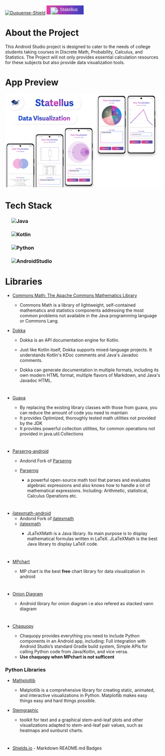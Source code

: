 [![Duquense-Shield][Duquesne-Shield]][Duquesne-url]
<svg xmlns="http://www.w3.org/2000/svg" width="120" height="29">
  <defs>
    <linearGradient id="grad1" x1="0%" y1="0%" x2="100%" y2="0%">
      <stop offset="0%" style="stop-color:#EC3CAB;stop-opacity:1" />
      <stop offset="100%" style="stop-color:#0B40C5;stop-opacity:1" />
    </linearGradient>
  </defs>
  <rect width="150" height="40" fill="url(#grad1)" />
 <image href="Images/statellus_readme_badge.png" x="10" y="5" height="30" width="30"/>
  <text x="60%" y="50%" alignment-baseline="middle" text-anchor="middle" font-family="Arial" font-size="15" fill="white">Statellus</text>
</svg>



<h1>About the Project</h1>
This Android Studio project is designed to cater to the needs of college students taking courses in Discrete Math, Probability, Calculus, and Statistics. The Project will not only provides essential calculation resources for these subjects but also provide data visualization tools. 
<h1>

<h1>App Preview </h1>

![App Preview](Images/data_viz_mockup.png)

<h1>Tech Stack </h1>
 
 ### &emsp; ![Java](https://img.shields.io/badge/Java-ED8B00?style=for-the-badge&logo=openjdk&logoColor=white)

 ### &emsp; ![Kotlin](https://img.shields.io/badge/Kotlin-0095D5?&style=for-the-badge&logo=kotlin&logoColor=white)

 ###  &emsp; ![Python](https://img.shields.io/badge/Python-FFD43B?style=for-the-badge&logo=python&logoColor=blue)

 ### &emsp; ![AndroidStudio](https://img.shields.io/badge/Android_Studio-3DDC84?style=for-the-badge&logo=android-studio&logoColor=white) 
<h1>
 

<h1>Libraries</h1>

- <a href="https://commons.apache.org/proper/commons-math/">Commons Math: The Apache Commons Mathematics Library<a/><br> 
    * Commons Math is a library of lightweight, self-contained mathematics and statistics components addressing the most common problems not available in the Java programming language or Commons Lang.

- <a href="https://github.com/Kotlin/dokka">Dokka <a/><br> 
	* Dokka is an API documentation engine for Kotlin.

	* Just like Kotlin itself, Dokka supports mixed-language projects. It understands Kotlin's KDoc comments and Java's Javadoc comments.

	* Dokka can generate documentation in multiple formats, including its own modern HTML format, multiple flavors of Markdown, and Java's Javadoc HTML.
#

- <a href="https://github.com/google/guava/tree/master">Guava <a/><br> 
	* By replacing the existing library classes with those from guava, you can reduce the amount of code you need to maintain
	* It provides Optimized, thoroughly tested math utilities not provided by the JDK
	* It provides powerful collection utilities, for common operations not provided in java.util.Collections
#

- <a href="https://github.com/google/guava/tree/master">Parserng-android <a/><br>
	* Andorid Fork of <a href="https://github.com/google/guava/tree/master">Parserng<a/><br>

	*  <a href="https://github.com/google/guava/tree/master">Parserng<a/><br>
		* a powerful open-source math tool that parses and evaluates algebraic expressions and also knows how to handle a lot of mathematical expressions. Including: Arithmetic, statistical, Calculus Operations etc.  
#

-  <a href="https://github.com/noties/jlatexmath-android">jlatexmath-android<a/><br>
	* Andorid Fork of <a href="https://github.com/google/guava/tree/master">jlatexmath<a/><br>
	*  <a href="https://github.com/google/guava/tree/master">jlatexmath<a/><br>
		* JLaTeXMath is a Java library. Its main purpose is to display mathematical formulas written in LaTeX. JLaTeXMath is the best Java library to display LaTeX code.
#
- <a href="https://github.com/PhilJay/MPAndroidChart">MPchart <a/><br> 
	* MP chart is the best **free** chart library for data visualization in android 
#


- <a href="https://github.com/puskal-khadka/OnionDiagram">Onion Diagram <a/><br> 
	* Android library for onion diagram i.e also refered as stacked vann diagram
#



- <a href="https://github.com/google/guava/tree/master">Chaquopy <a/><br> 
	* Chaquopy provides everything you need to include Python components in an Android app, including: Full integration with Android Studio’s standard Gradle build system, Simple APIs for calling Python code from Java/Kotlin, and vice versa.
	* **Use chaquopy when MPchart is not sufficent**
### Python Libraries 
- <a href="https://matplotlib.org/">Mathplotlib <a/><br> 
	* Matplotlib is a comprehensive library for creating static, animated, and interactive visualizations in Python. Matplotlib makes easy things easy and hard things possible.

- <a href="http://stemgraphic.org/">Stemgraphic <a/><br> 
	* toolkit for text and a graphical stem-and-leaf plots and other visualizations adapted to stem-and-leaf pair values, such as heatmaps and sunburst charts.
#



- [Shields.io](https://shields.io/) - Markdown README.md Badges

[Duquesne-Shield]: https://custom-icon-badges.demolab.com/badge/-Duquesne%20University-ba0c2f?style=for-the-badge&logo=duquesne_dukes_logo1
[Statellus-Shield]: https://custom-icon-badges.demolab.com/badge/-Duquesne%20University-ba0c2f?style=for-the-badge&logo=logo=statellus_app_icon_1
[Duquesne-url]: https://duq.edu
